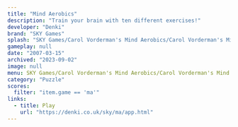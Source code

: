 ```yaml
---
title: "Mind Aerobics"
description: "Train your brain with ten different exercises!"
developer: "Denki"
brand: "SKY Games"
splash: "SKY Games/Carol Vorderman's Mind Aerobics/Carol Vorderman's Mind Aerobics/Splash.jpg"
gameplay: null
date: "2007-03-15"
archived: "2023-09-02"
image: null
menu: SKY Games/Carol Vorderman's Mind Aerobics/Carol Vorderman's Mind Aerobics/Menu.jpg
category: "Puzzle"
scores:
  filter: "item.game == 'ma'"
links:
  - title: Play
    url: "https://denki.co.uk/sky/ma/app.html"
---
```

